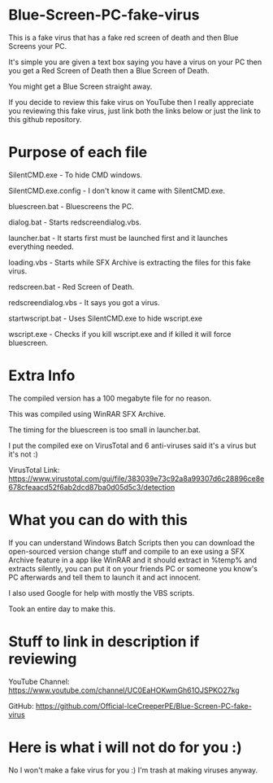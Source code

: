 # Blue-Screen-PC-fake-virus
This is a fake virus that has a fake red screen of death and then Blue Screens your PC.

It's simple you are given a text box saying you have a virus on your PC then you get a Red Screen of Death then a Blue Screen of Death.

You might get a Blue Screen straight away.

If you decide to review this fake virus on YouTube then I really appreciate you reviewing this fake virus, just link both the links below or just the link to this github repository.

# Purpose of each file
SilentCMD.exe - To hide CMD windows.

SilentCMD.exe.config - I don't know it came with SilentCMD.exe.

bluescreen.bat - Bluescreens the PC.

dialog.bat - Starts redscreendialog.vbs.

launcher.bat - It starts first must be launched first and it launches everything needed.

loading.vbs - Starts while SFX Archive is extracting the files for this fake virus.

redscreen.bat - Red Screen of Death.

redscreendialog.vbs - It says you got a virus.

startwscript.bat - Uses SilentCMD.exe to hide wscript.exe

wscript.exe - Checks if you kill wscript.exe and if killed it will force bluescreen.

# Extra Info
The compiled version has a 100 megabyte file for no reason.

This was compiled using WinRAR SFX Archive.

The timing for the bluescreen is too small in launcher.bat.

I put the compiled exe on VirusTotal and 6 anti-viruses said it's a virus but it's not :)

VirusTotal Link: https://www.virustotal.com/gui/file/383039e73c92a8a99307d6c28896ce8e678cfeaacd52f6ab2dcd87ba0d05d5c3/detection

# What you can do with this
If you can understand Windows Batch Scripts then you can download the open-sourced version change stuff and compile to an exe using a SFX Archive feature in a app like WinRAR and it should extract in %temp% and extracts silently, you can put it on your friends PC or someone you know's PC afterwards and tell them to launch it and act innocent.

I also used Google for help with mostly the VBS scripts.

Took an entire day to make this.

# Stuff to link in description if reviewing
YouTube Channel: https://www.youtube.com/channel/UC0EaHOKwmGh61OJSPKO27kg

GitHub: https://github.com/Official-IceCreeperPE/Blue-Screen-PC-fake-virus






# Here is what i will not do for you :)
No I won't make a fake virus for you :)
I'm trash at making viruses anyway.
